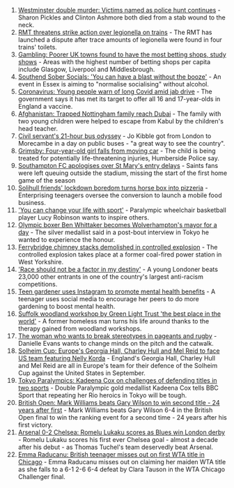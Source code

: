 1. [Westminster double murder: Victims named as police hunt continues](https://www.bbc.co.uk/news/uk-england-london-58304303) - Sharon Pickles and Clinton Ashmore both died from a stab wound to the neck.
2. [RMT threatens strike action over legionella on trains](https://www.bbc.co.uk/news/uk-england-london-58298711) - The RMT has launched a dispute after trace amounts of legionella were found in four trains' toilets.
3. [Gambling: Poorer UK towns found to have the most betting shops, study shows](https://www.bbc.co.uk/news/business-58300899) - Areas with the highest number of betting shops per capita include Glasgow, Liverpool and Middlesbrough.
4. [Southend Sober Socials: 'You can have a blast without the booze'](https://www.bbc.co.uk/news/uk-england-essex-58173941) - An event in Essex is aiming to "normalise socialising" without alcohol.
5. [Coronavirus: Young people warn of long Covid amid jab drive](https://www.bbc.co.uk/news/uk-58301011) - The government says it has met its target to offer all 16 and 17-year-olds in England a vaccine.
6. [Afghanistan: Trapped Nottingham family reach Dubai](https://www.bbc.co.uk/news/uk-england-nottinghamshire-58293789) - The family with two young children were helped to escape from Kabul by the children's head teacher.
7. [Civil servant's 21-hour bus odyssey](https://www.bbc.co.uk/news/uk-england-london-58297172) - Jo Kibble got from London to Morecambe in a day on public buses - "a great way to see the country".
8. [Grimsby: Four-year-old girl falls from moving car](https://www.bbc.co.uk/news/uk-england-lincolnshire-58304472) - The child is being treated for potentially life-threatening injuries, Humberside Police say.
9. [Southampton FC apologises over St Mary's entry delays](https://www.bbc.co.uk/news/uk-england-hampshire-58303011) - Saints fans were left queuing outside the stadium, missing the start of the first home game of the season
10. [Solihull friends' lockdown boredom turns horse box into pizzeria](https://www.bbc.co.uk/news/uk-england-birmingham-58283884) - Enterprising teenagers oversee the conversion to launch a mobile food business.
11. ['You can change your life with sport'](https://www.bbc.co.uk/news/uk-england-leicestershire-58273615) - Paralympic wheelchair basketball player Lucy Robinson wants to inspire others.
12. [Olympic boxer Ben Whittaker becomes Wolverhampton's mayor for a day](https://www.bbc.co.uk/news/uk-england-birmingham-58299944) - The silver medallist said in a post-bout interview in Tokyo he wanted to experience the honour.
13. [Ferrybridge chimney stacks demolished in controlled explosion](https://www.bbc.co.uk/news/uk-england-leeds-58297602) - The controlled explosion takes place at a former coal-fired power station in West Yorkshire.
14. ['Race should not be a factor in my destiny'](https://www.bbc.co.uk/news/uk-england-london-58283709) - A young Londoner beats 23,000 other entrants in one of the country's largest anti-racism competitions.
15. [Teen gardener uses Instagram to promote mental health benefits](https://www.bbc.co.uk/news/uk-england-cambridgeshire-58234738) - A teenager uses social media to encourage her peers to do more gardening to boost mental health.
16. [Suffolk woodland workshop by Green Light Trust 'the best place in the world'](https://www.bbc.co.uk/news/uk-england-suffolk-58270365) - A former homeless man turns his life around thanks to the therapy gained from woodland workshops.
17. [The woman who wants to break stereotypes in pageants and rugby](https://www.bbc.co.uk/news/uk-england-sussex-58261882) - Danielle Evans wants to change minds on the pitch and the catwalk.
18. [Solheim Cup: Europe's Georgia Hall, Charley Hull and Mel Reid to face US team featuring Nelly Korda](https://www.bbc.co.uk/sport/golf/58301072) - England's Georgia Hall, Charley Hull and Mel Reid are all in Europe's team for their defence of the Solheim Cup against the United States in September.
19. [Tokyo Paralympics: Kadeena Cox on challenges of defending titles in two sports](https://www.bbc.co.uk/sport/disability-sport/58256947) - Double Paralympic gold medallist Kadeena Cox tells BBC Sport that repeating her Rio heroics in Tokyo will be tough.
20. [British Open: Mark Williams beats Gary Wilson to win second title - 24 years after first](https://www.bbc.co.uk/sport/snooker/58301127) - Mark Williams beats Gary Wilson 6-4 in the British Open final to win the ranking event for a second time - 24 years after his first victory.
21. [Arsenal 0-2 Chelsea: Romelu Lukaku scores as Blues win London derby](https://www.bbc.co.uk/sport/football/58193457) - Romelu Lukaku scores his first ever Chelsea goal - almost a decade after his debut - as Thomas Tuchel's team deservedly beat Arsenal.
22. [Emma Raducanu: British teenager misses out on first WTA title in Chicago](https://www.bbc.co.uk/sport/tennis/58300493) - Emma Raducanu misses out on claiming her maiden WTA title as she falls to a 6-1 2-6 6-4 defeat by Clara Tauson in the WTA Chicago Challenger final.
